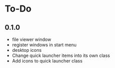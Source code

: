 # To-Do

## 0.1.0

- file viewer window
- register windows in start menu
- desktop icons
- Change quick launcher items into its own class
- Add icons to quick launcher class

